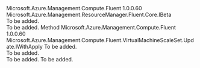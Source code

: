 <Type Name="IWithAvailabilityZone" FullName="Microsoft.Azure.Management.Compute.Fluent.VirtualMachineScaleSet.Update.IWithAvailabilityZone">
  <TypeSignature Language="C#" Value="public interface IWithAvailabilityZone : Microsoft.Azure.Management.ResourceManager.Fluent.Core.IBeta" />
  <TypeSignature Language="ILAsm" Value=".class public interface auto ansi abstract IWithAvailabilityZone implements class Microsoft.Azure.Management.ResourceManager.Fluent.Core.IBeta" />
  <TypeSignature Language="DocId" Value="T:Microsoft.Azure.Management.Compute.Fluent.VirtualMachineScaleSet.Update.IWithAvailabilityZone" />
  <TypeSignature Language="VB.NET" Value="Public Interface IWithAvailabilityZone&#xA;Implements IBeta" />
  <TypeSignature Language="F#" Value="type IWithAvailabilityZone = interface&#xA;    interface IBeta" />
  <AssemblyInfo>
    <AssemblyName>Microsoft.Azure.Management.Compute.Fluent</AssemblyName>
    <AssemblyVersion>1.0.0.60</AssemblyVersion>
  </AssemblyInfo>
  <Interfaces>
    <Interface>
      <InterfaceName>Microsoft.Azure.Management.ResourceManager.Fluent.Core.IBeta</InterfaceName>
    </Interface>
  </Interfaces>
  <Docs>
    <summary>To be added.</summary>
    <remarks>To be added.</remarks>
  </Docs>
  <Members>
    <Member MemberName="WithAvailabilityZone">
      <MemberSignature Language="C#" Value="public Microsoft.Azure.Management.Compute.Fluent.VirtualMachineScaleSet.Update.IWithApply WithAvailabilityZone (Microsoft.Azure.Management.ResourceManager.Fluent.Core.AvailabilityZoneId zoneId);" />
      <MemberSignature Language="ILAsm" Value=".method public hidebysig newslot virtual instance class Microsoft.Azure.Management.Compute.Fluent.VirtualMachineScaleSet.Update.IWithApply WithAvailabilityZone(class Microsoft.Azure.Management.ResourceManager.Fluent.Core.AvailabilityZoneId zoneId) cil managed" />
      <MemberSignature Language="DocId" Value="M:Microsoft.Azure.Management.Compute.Fluent.VirtualMachineScaleSet.Update.IWithAvailabilityZone.WithAvailabilityZone(Microsoft.Azure.Management.ResourceManager.Fluent.Core.AvailabilityZoneId)" />
      <MemberSignature Language="VB.NET" Value="Public Function WithAvailabilityZone (zoneId As AvailabilityZoneId) As IWithApply" />
      <MemberSignature Language="F#" Value="abstract member WithAvailabilityZone : Microsoft.Azure.Management.ResourceManager.Fluent.Core.AvailabilityZoneId -&gt; Microsoft.Azure.Management.Compute.Fluent.VirtualMachineScaleSet.Update.IWithApply" Usage="iWithAvailabilityZone.WithAvailabilityZone zoneId" />
      <MemberType>Method</MemberType>
      <AssemblyInfo>
        <AssemblyName>Microsoft.Azure.Management.Compute.Fluent</AssemblyName>
        <AssemblyVersion>1.0.0.60</AssemblyVersion>
      </AssemblyInfo>
      <ReturnValue>
        <ReturnType>Microsoft.Azure.Management.Compute.Fluent.VirtualMachineScaleSet.Update.IWithApply</ReturnType>
      </ReturnValue>
      <Parameters>
        <Parameter Name="zoneId" Type="Microsoft.Azure.Management.ResourceManager.Fluent.Core.AvailabilityZoneId" />
      </Parameters>
      <Docs>
        <param name="zoneId">To be added.</param>
        <summary>To be added.</summary>
        <returns>To be added.</returns>
        <remarks>To be added.</remarks>
      </Docs>
    </Member>
  </Members>
</Type>